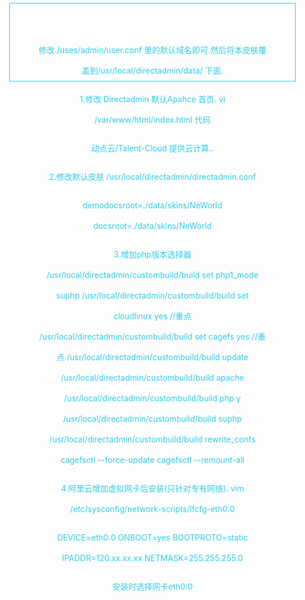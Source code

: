 修改./uses/admin/user.conf 里的默认域名即可.然后将本皮肤覆盖到/usr/local/directadmin/data/ 下面.

1.修改 Directadmin 默认Apahce  首页.
vi /var/www/html/index.html
代码
<html><head><meta charset="utf-8"></head><body style="    width: 400px;
    height: 36px;
    line-height: 36px;
    margin: 5px auto 40px;
    text-align: center;
    font-size: 14px;
    color: #33cde5;
    border: 1px solid #33cde5;
    cursor: pointer;
">动点云/Talent-Cloud 提供云计算..
</body></html>

2.修改默认皮肤 /usr/local/directadmin/directadmin.conf

demodocsroot=./data/skins/NeWorld
docsroot=./data/skins/NeWorld

3.增加php版本选择器 
/usr/local/directadmin/custombuild/build set php1_mode suphp
/usr/local/directadmin/custombuild/build set cloudlinux yes //重点
/usr/local/directadmin/custombuild/build set cagefs yes //重点
/usr/local/directadmin/custombuild/build update
/usr/local/directadmin/custombuild/build apache
/usr/local/directadmin/custombuild/build php y
/usr/local/directadmin/custombuild/build suphp
/usr/local/directadmin/custombuild/build rewrite_confs
cagefsctl --force-update
cagefsctl --remount-all

4.阿里云增加虚拟网卡后安装(只针对专有网络).
vim /etc/sysconfig/network-scripts/ifcfg-eth0:0

DEVICE=eth0:0
ONBOOT=yes
BOOTPROTO=static
IPADDR=120.xx.xx.xx
NETMASK=255.255.255.0

安装时选择网卡eth0:0  

